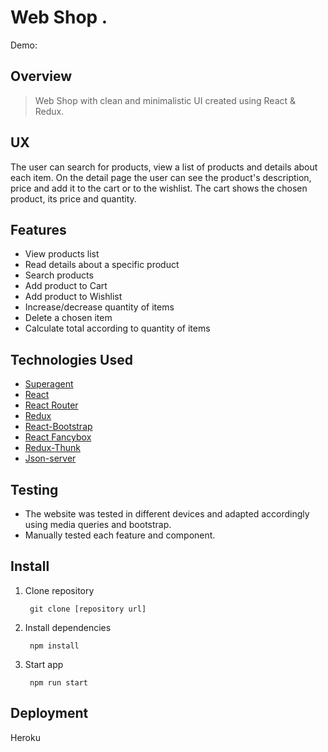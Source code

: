 # Web Shop .  
Demo:  

## Overview

>Web Shop with clean and minimalistic UI created using React & Redux.

## UX

The user can search for products, view a list of products and details about each item. On the detail page the user can see the product's description, price and add it to the cart or to the wishlist. The cart shows the chosen product, its price and quantity.

## Features

* View products list
* Read details about a specific product
* Search products
* Add product to Cart
* Add product to Wishlist
* Increase/decrease quantity of items
* Delete a chosen item
* Calculate total according to quantity of items

## Technologies Used

* [Superagent](https://visionmedia.github.io/superagent/)
* [React](https://reactjs.org/)
* [React Router](https://reacttraining.com/react-router/web/guides/quick-start)
* [Redux](https://redux.js.org/)
* [React-Bootstrap](https://react-bootstrap.github.io/)
* [React Fancybox](https://github.com/gianglevan94/react-fancybox)
* [Redux-Thunk](https://github.com/reduxjs/redux-thunk)
* [Json-server](https://github.com/typicode/json-server)

## Testing

* The website was tested in different devices and adapted accordingly using media queries and bootstrap.
* Manually tested each feature and component.

## Install

1. Clone repository

        git clone [repository url]
        
2. Install dependencies

        npm install
        
3. Start app

        npm run start

## Deployment

Heroku
